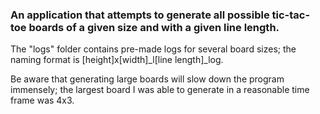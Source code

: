 ### An application that attempts to generate all possible tic-tac-toe boards of a given size and with a given line length.

The "logs" folder contains pre-made logs for several board sizes; the naming format is [height]x[width]_l[line length]_log.

Be aware that generating large boards will slow down the program immensely; the largest board I was able to generate in a reasonable time frame was 4x3.
